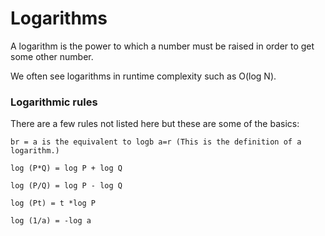 # Logarithms

A logarithm is the power to which a number must be raised in order
to get some other number.

We often see logarithms in runtime complexity such as O(log N).

### Logarithmic rules

There are a few rules not listed here but these are some of the basics:

    br = a is the equivalent to logb a=r (This is the definition of a logarithm.)

    log (P*Q) = log P + log Q
    
    log (P/Q) = log P - log Q
    
    log (Pt) = t *log P
    
    log (1/a) = -log a

